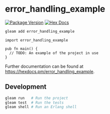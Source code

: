 # error_handling_example

[![Package Version](https://img.shields.io/hexpm/v/error_handling_example)](https://hex.pm/packages/error_handling_example)
[![Hex Docs](https://img.shields.io/badge/hex-docs-ffaff3)](https://hexdocs.pm/error_handling_example/)

```sh
gleam add error_handling_example
```
```gleam
import error_handling_example

pub fn main() {
  // TODO: An example of the project in use
}
```

Further documentation can be found at <https://hexdocs.pm/error_handling_example>.

## Development

```sh
gleam run   # Run the project
gleam test  # Run the tests
gleam shell # Run an Erlang shell
```
